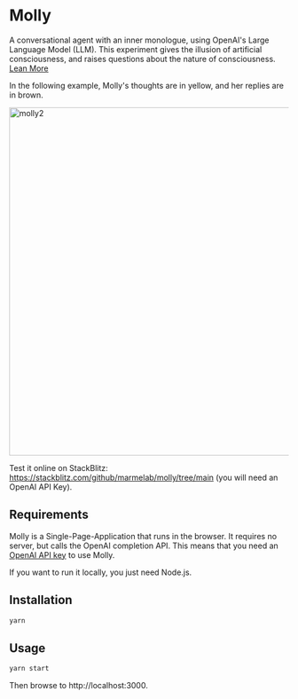 # Molly

A conversational agent with an inner monologue, using OpenAI's Large Language Model (LLM). This experiment gives the illusion of artificial consciousness, and raises questions about the nature of consciousness. [Lean More](https://marmelab.com/blog/2023/06/06/artificial-consciousness.html)

In the following example, Molly's thoughts are in yellow, and her replies are in brown.

<img width="628" alt="molly2" src="https://github.com/marmelab/molly/assets/99944/d4e90862-0611-4aa0-87c8-0ad4891600d9">

Test it online on StackBlitz: https://stackblitz.com/github/marmelab/molly/tree/main (you will need an OpenAI API Key). 

## Requirements

Molly is a Single-Page-Application that runs in the browser. It requires no server, but calls the OpenAI completion API. This means that you need an [OpenAI API key](https://openai.com/blog/openai-api) to use Molly. 

If you want to run it locally, you just need Node.js. 

## Installation

```bash
yarn
```

## Usage

```bash
yarn start
```

Then browse to http://localhost:3000.
